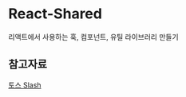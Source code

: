 # React-Shared

리액트에서 사용하는 훅, 컴포넌트, 유틸 라이브러리 만들기

## 참고자료

[토스 Slash](https://github.com/toss/slash)
